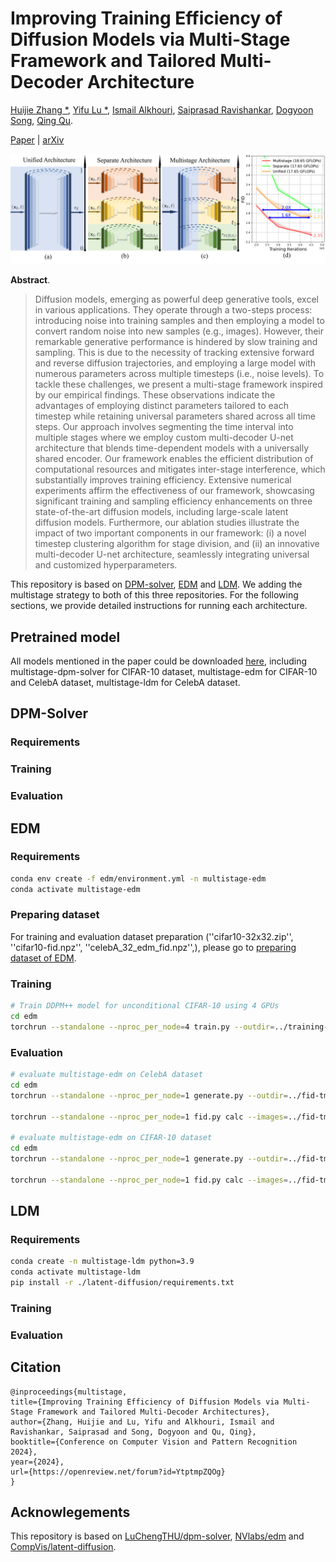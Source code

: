 # Improving Training Efficiency of Diffusion Models via Multi-Stage Framework and Tailored Multi-Decoder Architecture

[Huijie Zhang *](https://www.huijiezh.com/), [Yifu Lu *](https://scholar.google.com/citations?user=ybsmKpsAAAAJ&hl=en), [Ismail Alkhouri](https://sites.google.com/view/ismailalkhouri/about), [Saiprasad Ravishankar](https://sites.google.com/site/sairavishankar3/home), [Dogyoon Song](https://sites.google.com/view/dogyoonsong/home), [Qing Qu](https://qingqu.engin.umich.edu/).

[Paper](https://openaccess.thecvf.com/content/CVPR2024/papers/Zhang_Improving_Training_Efficiency_of_Diffusion_Models_via_Multi-Stage_Framework_and_CVPR_2024_paper.pdf) | [arXiv](https://arxiv.org/abs/2312.09181)


![Teaser image](./figure/teaser.jpg)

**Abstract**. 
> Diffusion models, emerging as powerful deep generative tools, excel in various applications. They operate through a two-steps process: introducing noise into training samples and then employing a model to convert random noise into new samples (e.g., images). However, their remarkable generative performance is hindered by slow training and sampling. This is due to the necessity of tracking extensive forward and reverse diffusion trajectories, and employing a large model with numerous parameters across multiple timesteps (i.e., noise levels).
To tackle these challenges, we present a multi-stage framework inspired by our empirical findings. These observations indicate the advantages of employing distinct parameters tailored to each timestep while retaining universal parameters shared across all time steps. Our approach involves segmenting the time interval into multiple stages where we employ custom multi-decoder U-net architecture that blends time-dependent models with a universally shared encoder. Our framework enables the efficient distribution of computational resources and mitigates inter-stage interference, which substantially improves training efficiency. 
Extensive numerical experiments affirm the effectiveness of our framework, showcasing significant training and sampling efficiency enhancements on three state-of-the-art diffusion models, including large-scale latent diffusion models. Furthermore, our ablation studies illustrate the impact of two important components in our framework: (i) a novel timestep clustering algorithm for stage division, and (ii) an innovative multi-decoder U-net architecture, seamlessly integrating universal and customized hyperparameters.

This repository is based on [DPM-solver](https://github.com/LuChengTHU/dpm-solver), [EDM](https://github.com/NVlabs/edm) and [LDM](https://github.com/CompVis/latent-diffusion). We adding the multistage strategy to both of this three repositories. For the following sections, we provide detailed instructions for running each architecture. 

## Pretrained model

All models mentioned in the paper could be downloaded [here](https://drive.google.com/drive/folders/1Zo3ZUTOgLaaPW7E5GeXuBwIoYjS2VDWv?usp=drive_link), including multistage-dpm-solver for CIFAR-10 dataset, multistage-edm for CIFAR-10 and CelebA dataset, multistage-ldm for CelebA dataset.

## DPM-Solver

### Requirements

### Training

### Evaluation

## EDM

### Requirements

```sh
conda env create -f edm/environment.yml -n multistage-edm
conda activate multistage-edm
```

### Preparing dataset

For training and evaluation dataset preparation (''cifar10-32x32.zip'', ''cifar10-fid.npz'', ''celebA_32_edm_fid.npz'',), please go to [preparing dataset of EDM](https://github.com/NVlabs/edm?tab=readme-ov-file#preparing-datasets).

### Training

```sh
# Train DDPM++ model for unconditional CIFAR-10 using 4 GPUs
cd edm
torchrun --standalone --nproc_per_node=4 train.py --outdir=../training-runs --data=../dataset/cifar10-32x32.zip --cond=0 --arch=ddpmpp-multistage --batch=128
```

### Evaluation

```sh
# evaluate multistage-edm on CelebA dataset
cd edm
torchrun --standalone --nproc_per_node=1 generate.py --outdir=../fid-tmp --seeds=00000-49999 --network=../model/multistage_edm_celeba.pkl --batch=512

torchrun --standalone --nproc_per_node=1 fid.py calc --images=../fid-tmp --ref=../dataset/celebA_32_edm_fid.npz

# evaluate multistage-edm on CIFAR-10 dataset
cd edm
torchrun --standalone --nproc_per_node=1 generate.py --outdir=../fid-tmp --seeds=00000-49999 --network=../model/multistage_edm_cifar10.pkl --batch=512

torchrun --standalone --nproc_per_node=1 fid.py calc --images=../fid-tmp --ref=../dataset/cifar10-fid.npz
```

## LDM

### Requirements
```sh
conda create -n multistage-ldm python=3.9
conda activate multistage-ldm
pip install -r ./latent-diffusion/requirements.txt
```

### Training

### Evaluation

## Citation

```
@inproceedings{multistage,
title={Improving Training Efficiency of Diffusion Models via Multi-Stage Framework and Tailored Multi-Decoder Architectures},
author={Zhang, Huijie and Lu, Yifu and Alkhouri, Ismail and Ravishankar, Saiprasad and Song, Dogyoon and Qu, Qing},
booktitle={Conference on Computer Vision and Pattern Recognition 2024},
year={2024},
url={https://openreview.net/forum?id=YtptmpZQOg}
}
```

## Acknowlegements

This repository is based on [LuChengTHU/dpm-solver](https://github.com/LuChengTHU/dpm-solver), [NVlabs/edm](https://github.com/NVlabs/edm) and [CompVis/latent-diffusion](https://github.com/CompVis/latent-diffusion). 